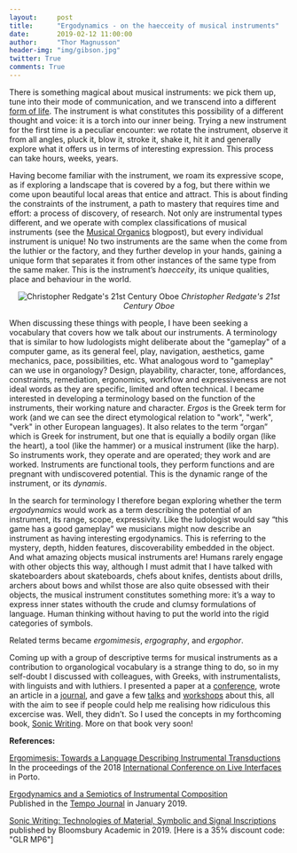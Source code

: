 ```yaml
---
layout:     post
title:      "Ergodynamics - on the haecceity of musical instruments"
date:       2019-02-12 11:00:00
author:     "Thor Magnusson"
header-img: "img/gibson.jpg"
twitter: True
comments: True
---
```


There is something magical about musical instruments: we pick them up, tune into their mode of communication, and we transcend into a different <a href="https://en.wikipedia.org/wiki/Form_of_life_(philosophy)">form of life</a>. The instrument is what constitutes this possibility of a different thought and voice: it is a torch into our inner being. Trying a new instrument for the first time is a peculiar encounter: we rotate the instrument, observe it from all angles, pluck it, blow it, stroke it, shake it, hit it and generally explore what it offers us in terms of interesting expression. This process can take hours, weeks, years.

Having become familiar with the instrument, we roam its expressive scope, as if exploring a landscape that is covered by a fog, but there within we come upon beautiful local areas that entice and attract. This is about finding the constraints of the instrument, a path to mastery that requires time and effort: a process of discovery, of research. Not only are instrumental types different, and we operate with complex classifications of musical instruments (see the <a href="http://www.sonicwriting.org/blog/musicalorganics">Musical Organics</a> blogpost), but every individual instrument is unique! No two instruments are the same when the come from the luthier or the factory, and they further develop in your hands, gaining a unique form that separates it from other instances of the same type from the same maker. This is the instrument’s <i>haecceity</i>, its unique qualities, place and behaviour in the world.

<p><center><img src="{{ site.baseurl }}/img/21oboe.jpg" alt="Christopher Redgate's 21st Century Oboe">
<span class="caption text-muted"><i>Christopher Redgate's 21st Century Oboe</i></span></center></p>

When discussing these things with people, I have been seeking a vocabulary that covers how we talk about our instruments. A terminology that is similar to how ludologists might deliberate about the "gameplay" of a computer game, as its general feel, play, navigation, aesthetics, game mechanics, pace, possibilities, etc. What analogous word to "gameplay" can we use in organology? Design, playability, character, tone, affordances, constraints, remediation, ergonomics, workflow and expressiveness are not ideal words as they are specific, limited and often technical. I became interested in developing a terminology based on the function of the instruments, their working nature and character. <i>Ergos</i> is the Greek term for work (and we can see the direct etymological relation to "work", "werk", "verk" in other European languages). It also relates to the term “organ” which is Greek for instrument, but one that is equially a bodily organ (like the heart), a tool (like the hammer) or a musical instrument (like the harp). So instruments work, they operate and are operated; they work and are worked. Instruments are functional tools, they perform functions and are pregnant with undiscovered potential. This is the dynamic range of the instrument, or its <i>dynamis</i>.

In the search for terminology I therefore began exploring whether the term <i>ergodynamics</i> would work as a term describing the potential of an instrument, its range, scope, expressivity. Like the ludologist would say “this game has a good gameplay” we musicians might now describe an instrument as having interesting ergodynamics. This is referring to the mystery, depth, hidden features, discoverability embedded in the object. And what amazing objects musical instruments are! Humans rarely engage with other objects this way, although I must admit that I have talked with skateboarders about skateboards, chefs about knifes, dentists about drills, archers about bows and whilst those are also quite obsessed with their objects, the musical instrument constitutes something more: it’s a way to express inner states withouth the crude and clumsy formulations of language. Human thinking without having to put the world into the rigid categories of symbols.

Related terms became <i>ergomimesis</i>, <i>ergography</i>, and <i>ergophor</i>. 

Coming up with a group of descriptive terms for musical instruments as a contribution to organological vocabulary is a strange thing to do, so in my self-doubt I discussed with colleagues, with Greeks, with instrumentalists, with linguists and with luthiers. I presented a paper at a <a href="http://users.sussex.ac.uk/~thm21/thor/pdfs/ICLI2018-Magnusson.pdf">conference</a>, wrote an article in a <a href="
https://doi.org/10.1017/S0040298218000633">journal</a>, and gave a few <a href="https://sparc.london/touch-symposium/">talks</a> and <a href="https://www.ufg.at/Archivdetail.2267+M58916929d4d.0.html">workshops</a> about this, all with the aim to see if people could help me realising how ridiculous this excercise was. Well, they didn’t. So I used the concepts in my forthcoming book, <a href="https://bloomsbury.com/uk/sonic-writing-9781501313868/">Sonic Writing</a>. More on that book very soon!

<b>References:</b>

<a href="http://users.sussex.ac.uk/~thm21/thor/pdfs/ICLI2018-Magnusson.pdf">Ergomimesis: Towards a Language Describing Instrumental Transductions</a>
<br>
In the proceedings of the 2018 <a href="http://www.liveinterfaces.org/2018">International Conference on Live Interfaces</a> in Porto.
<br>

<a href="https://doi.org/10.1017/S0040298218000633">Ergodynamics and a Semiotics of Instrumental Composition</a>
<br>
Published in the <a href="https://www.cambridge.org/core/journals/tempo">Tempo Journal</a> in January 2019.
<br>

<a href="https://bloomsbury.com/uk/sonic-writing-9781501313868/">Sonic Writing: Technologies of Material, Symbolic and Signal Inscriptions</a> published by Bloomsbury Academic in 2019. [Here is a 35% discount code: "GLR MP6"]

